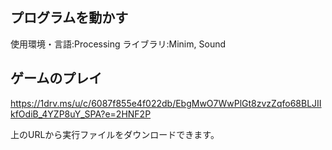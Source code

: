 ## プログラムを動かす

使用環境・言語:Processing
ライブラリ:Minim, Sound

## ゲームのプレイ

https://1drv.ms/u/c/6087f855e4f022db/EbgMwO7WwPlGt8zvzZqfo68BLJIIkfOdiB_4YZP8uY_SPA?e=2HNF2P

上のURLから実行ファイルをダウンロードできます。
